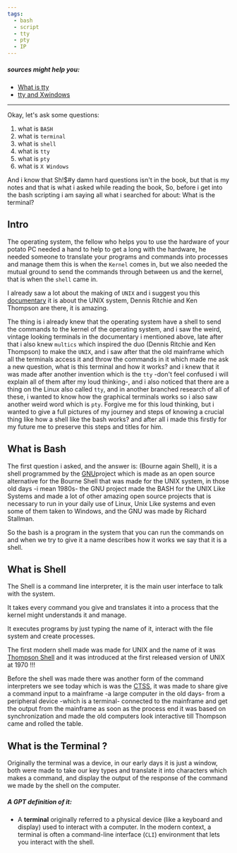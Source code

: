 ```yaml
---
tags:
  - bash
  - script
  - tty
  - pty
  - IP
---
```

##### sources might help you: 
- [What is tty](https://www.youtube.com/watch?v=N1bz1DTD8Io)
- [tty and Xwindows](https://www.feyrer.de/NetBSD/ttys.html)

---

Okay, let's ask some questions:
1. what is `BASH`
2. what is `terminal`
3. what is `shell`
4. what is `tty`
5. what is `pty`
6. what is `X Windows`

And i know that Sh!$#y damn hard questions isn't in the book, but that is my notes and that is what i asked while reading the book, So, before i get into the bash scripting i am saying all what i searched for about: What is the terminal?

## Intro

The operating system, the fellow who helps you to use the hardware of your potato PC needed a hand to help to get a long with the hardware, he needed someone to translate your programs and commands into processes and manage them this is when the `Kernel` comes in, but we also needed the mutual ground to send the commands through between us and the kernel, that is when the `shell` came in.

I already saw a lot about the making of `UNIX` and i suggest you this [documentary](https://www.youtube.com/watch?v=tc4ROCJYbm0) it is about the UNIX system, Dennis Ritchie and Ken Thompson are there, it is amazing.

The thing is i already knew that the operating system have a shell to send the commands to the kernel of the operating system, and i saw the weird, vintage looking terminals in the documentary i mentioned above, late after that i also knew `multics` which inspired the duo (Dennis Ritchie and Ken Thompson) to make the `UNIX`, and i saw after that the old mainframe which all the terminals access it and throw the commands in it which made me ask a new question, what is this terminal and how it works?
and i knew that it was made after another invention which is the `tty` -don't feel confused i will explain all of them after my loud thinking-, and i also noticed that there are a thing on the Linux also called `tty`, and in another branched research of all of these, i wanted to know how the graphical terminals works so i also saw another weird word which is `pty`.
Forgive me for this loud thinking, but i wanted to give a full pictures of my journey and steps of knowing a crucial thing like how a shell like the bash works? and after all i made this firstly for my future me to preserve this steps and titles for him.

## What is Bash

The first question i asked, and the answer is: (Bourne again Shell), it is a shell programmed by the [GNU](https://en.wikipedia.org/wiki/GNU)project which is made as an open source alternative for the Bourne Shell that was made for the UNIX system, in those old days -i mean 1980s- the GNU project made the BASH for the UNIX Like Systems and made a lot of other amazing open source projects that is necessary to run in your daily use of Linux, Unix Like systems and even some of them taken to Windows, and the GNU was made by Richard Stallman.

So the bash is a program in the system that you can run the commands on and when we try to give it a name describes how it works we say that it is a shell.

## What is Shell

The Shell is a command line interpreter, it is the main user interface to talk with the system.

It takes every command you give and translates it into a process that the kernel might understands it and manage.

It executes programs by just typing the name of it, interact with the file system and create processes.

The first modern shell made was made for UNIX and the name of it was [Thompson Shell](https://en.wikipedia.org/wiki/Thompson_shell) and it was introduced at the first released version of UNIX at 1970 !!!

Before the shell was made there was another form of the command interpreters we see today which is was the [CTSS](https://en.wikipedia.org/wiki/Compatible_Time-Sharing_System), it was made to share give a command input to a mainframe -a large computer in the old days- from a peripheral device -which is a terminal- connected to the mainframe and get the output from the mainframe as soon as the process end it was based on synchronization and made the old computers look interactive till Thompson came and rolled the table.

## What is the Terminal ?

Originally the terminal was a device, in our early days it is just a window, both were made to take our key types and translate it into characters which makes a command, and display the output of the response of the command we made by the shell on the computer.

##### A GPT definition of it:
- A **terminal** originally referred to a physical device (like a keyboard and display) used to interact with a computer. In the modern context, a terminal is often a command-line interface (`CLI`) environment that lets you interact with the shell. 
